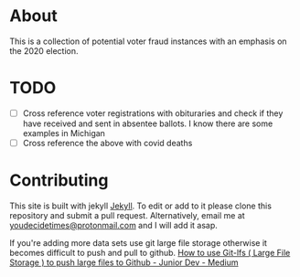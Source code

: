 # About

This is a collection of potential voter fraud instances with an emphasis on the 2020 election. 


# TODO

* [ ] Cross reference voter registrations with obituraries and check if they have received and sent in absentee ballots. I know there are some examples in Michigan
* [ ] Cross reference the above with covid deaths 

# Contributing

This site is built with jekyll [Jekyll](https://jekyllrb.com/). To edit or add to it please clone this repository and submit a pull request. Alternatively, email me at youdecidetimes@protonmail.com and I will add it asap. 


If you're adding more data sets use git large file storage otherwise it becomes difficult to push and pull to github. [How to use Git-lfs ( Large File Storage ) to push large files to Github - Junior Dev - Medium](https://medium.com/junior-dev/how-to-use-git-lfs-large-file-storage-to-push-large-files-to-github-41c8db1e2d65)
